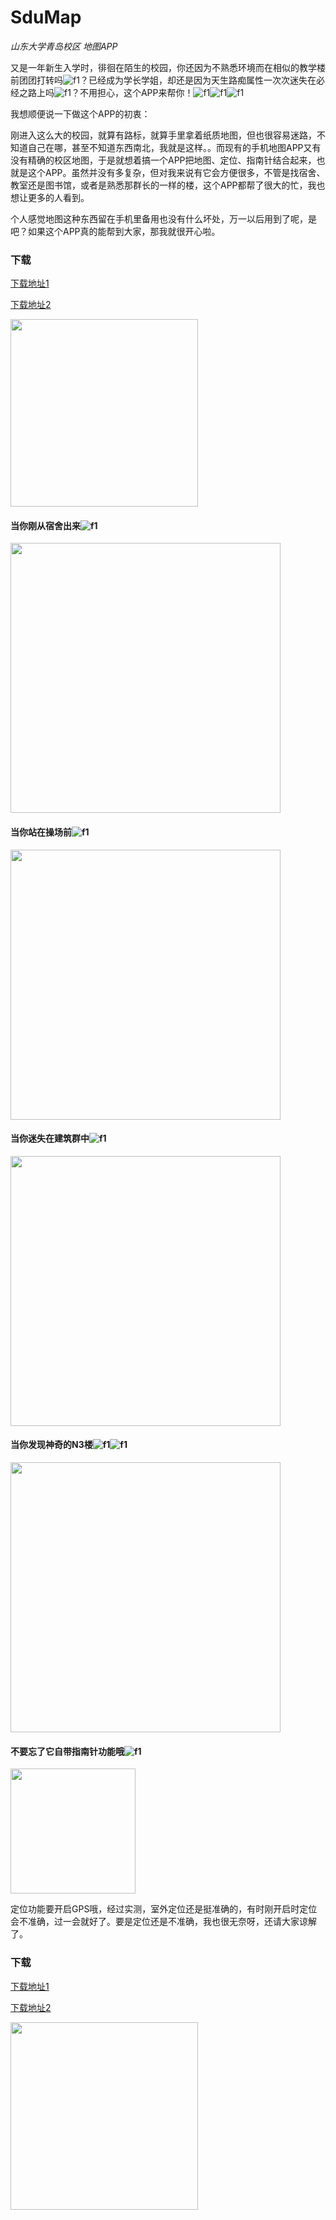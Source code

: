 # SduMap
*山东大学青岛校区 地图APP*


又是一年新生入学时，徘徊在陌生的校园，你还因为不熟悉环境而在相似的教学楼前团团打转吗![f1](images/f3.png)？已经成为学长学姐，却还是因为天生路痴属性一次次迷失在必经之路上吗![f1](images/f4.png)？不用担心，这个APP来帮你！![f1](images/f2.png)![f1](images/f1.png)![f1](images/f1.png)




我想顺便说一下做这个APP的初衷：

刚进入这么大的校园，就算有路标，就算手里拿着纸质地图，但也很容易迷路，不知道自己在哪，甚至不知道东西南北，我就是这样。。而现有的手机地图APP又有没有精确的校区地图，于是就想着搞一个APP把地图、定位、指南针结合起来，也就是这个APP。虽然并没有多复杂，但对我来说有它会方便很多，不管是找宿舍、教室还是图书馆，或者是熟悉那群长的一样的楼，这个APP都帮了很大的忙，我也想让更多的人看到。

个人感觉地图这种东西留在手机里备用也没有什么坏处，万一以后用到了呢，是吧？如果这个APP真的能帮到大家，那我就很开心啦。


### 下载

[下载地址1](http://os5mqypso.bkt.clouddn.com/SduMap1.1.apk)

[下载地址2](http://lc-wv1y3hjk.cn-n1.lcfile.com/917516cbe286774a82b4.apk)

<img src="images/qrcode.png" width="300" hegiht="300" align=center />

#### 当你刚从宿舍出来![f1](images/f6.png)
<img src="images/img1.png" width="432" hegiht="768" align=center />

#### 当你站在操场前![f1](images/f7.png)
<img src="images/img2.png" width="432" hegiht="768" align=center />

#### 当你迷失在建筑群中![f1](images/f8.png)
<img src="images/img3.png" width="432" hegiht="768" align=center />

#### 当你发现神奇的N3楼![f1](images/f5.png)![f1](images/f1.png)
<img src="images/img4.png" width="432" hegiht="768" align=center />

#### 不要忘了它自带指南针功能哦![f1](images/f7.png)
<img src="images/img5.png" width="200" hegiht="200" align=center />

定位功能要开启GPS哦，经过实测，室外定位还是挺准确的，有时刚开启时定位会不准确，过一会就好了。要是定位还是不准确，我也很无奈呀，还请大家谅解了。

### 下载

[下载地址1](http://os5mqypso.bkt.clouddn.com/SduMap1.1.apk)

[下载地址2](http://lc-wv1y3hjk.cn-n1.lcfile.com/917516cbe286774a82b4.apk)

<img src="images/qrcode.png" width="300" hegiht="300" align=center />
